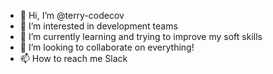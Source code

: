 - 👋 Hi, I’m @terry-codecov
- 👀 I’m interested in development teams
- 🌱 I’m currently learning <new JS thing> and trying to improve my soft skills
- 💞️ I’m looking to collaborate on everything!
- 📫 How to reach me Slack
